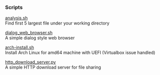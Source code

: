 ### Scripts  
[analysis.sh](scripts/analysis.sh)  
Find first 5 largest file under your working directory  

[dialog_web_browser.sh](scripts/dialog_web_browser.sh)  
A simple dialog style web browser  

[arch-install.sh](scripts/arch-install.sh)  
Install Arch Linux for amd64 machine with UEFI (Virtualbox issue handled)  

[http_download_server.py](scripts/http_download_server.py)  
A simple HTTP download server for file sharing  

